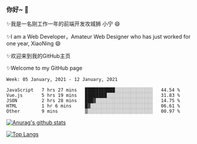 ### 你好~  👋

✨我是一名刚工作一年的前端开发攻城狮 小宁 😄

✨I am a Web Developer，Amateur Web Designer who has just worked for one year, XiaoNing 😄

✨欢迎来到我的GitHub主页

✨Welcome to my GitHub page
<!--
**7148505/7148505** is a ✨ _special_ ✨ repository because its `README.md` (this file) appears on your GitHub profile.

Here are some ideas to get you started:

- 🔭 I’m currently working on ...
- 🌱 I’m currently learning ...
- 👯 I’m looking to collaborate on ...
- 🤔 I’m looking for help with ...
- 💬 Ask me about ...
- 📫 How to reach me: ...
- 😄 Pronouns: ...
- ⚡ Fun fact: ...
-->

<!--START_SECTION:waka-->
```text
Week: 05 January, 2021 - 12 January, 2021

JavaScript   7 hrs 27 mins   ███████████░░░░░░░░░░░░░░   44.54 % 
Vue.js       5 hrs 19 mins   ████████░░░░░░░░░░░░░░░░░   31.83 % 
JSON         2 hrs 28 mins   ███▓░░░░░░░░░░░░░░░░░░░░░   14.75 % 
HTML         1 hr 6 mins     █▓░░░░░░░░░░░░░░░░░░░░░░░   06.61 % 
Other        9 mins          ▒░░░░░░░░░░░░░░░░░░░░░░░░   00.97 % 
```
<!--END_SECTION:waka-->

[![Anurag's github stats](https://github-readme-stats.vercel.app/api?username=littleCareless)](https://github.com/anuraghazra/github-readme-stats)

[![Top Langs](https://github-readme-stats.vercel.app/api/top-langs/?username=littleCareless&layout=compact)](https://github.com/anuraghazra/github-readme-stats)
